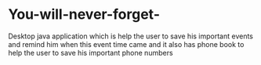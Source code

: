 # You-will-never-forget-
Desktop java application which is help the user to save his important events and remind him when this event time came and it also has phone book to help the user to save his important phone numbers

